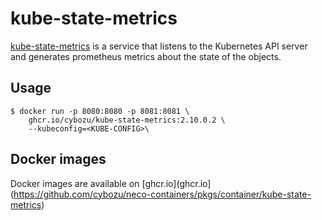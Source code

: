 kube-state-metrics
==================

[kube-state-metrics](https://github.com/kubernetes/kube-state-metrics) is a service that listens to the Kubernetes API server and generates prometheus metrics about the state of the objects.

Usage
-----

```console
$ docker run -p 8080:8080 -p 8081:8081 \
    ghcr.io/cybozu/kube-state-metrics:2.10.0.2 \
    --kubeconfig=<KUBE-CONFIG>\
```

Docker images
-------------

Docker images are available on [ghcr.io](ghcr.io](https://github.com/cybozu/neco-containers/pkgs/container/kube-state-metrics)

